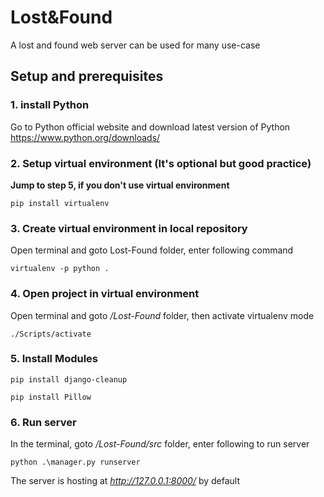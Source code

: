 # Lost&Found

A lost and found web server can be used for many use-case

##  Setup and prerequisites

### 1. install Python

Go to Python official website and download latest version of Python https://www.python.org/downloads/

### 2. Setup virtual environment (It's optional but good practice)
**Jump to step 5, if you don't use virtual environment**
```
pip install virtualenv
```

### 3. Create virtual environment in local repository

Open terminal and goto Lost-Found folder, enter following command
```
virtualenv -p python .
```

### 4. Open project in virtual environment
Open terminal and goto */Lost-Found* folder, then activate virtualenv mode
```
./Scripts/activate
```

### 5. Install Modules
```
pip install django-cleanup
```
```
pip install Pillow
```

### 6. Run server
In the terminal, goto */Lost-Found/src* folder, enter following to run server

```
python .\manager.py runserver
```

The server is hosting at *http://127.0.0.1:8000/* by default
